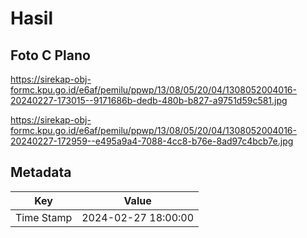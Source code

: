 # Hasil

## Foto C Plano

https://sirekap-obj-formc.kpu.go.id/e6af/pemilu/ppwp/13/08/05/20/04/1308052004016-20240227-173015--9171686b-dedb-480b-b827-a9751d59c581.jpg

https://sirekap-obj-formc.kpu.go.id/e6af/pemilu/ppwp/13/08/05/20/04/1308052004016-20240227-172959--e495a9a4-7088-4cc8-b76e-8ad97c4bcb7e.jpg


## Metadata

| Key        | Value               |
| ---------- | ------------------- |
| Time Stamp | 2024-02-27 18:00:00 |



